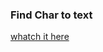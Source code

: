### Find Char to text 

<a href="https://omidfoladvand4.github.io/FindChartoText/">whatch it here</a>
